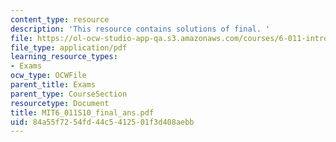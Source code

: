 ```yaml
---
content_type: resource
description: 'This resource contains solutions of final. '
file: https://ol-ocw-studio-app-qa.s3.amazonaws.com/courses/6-011-introduction-to-communication-control-and-signal-processing-spring-2010/84a55f7254fd44c5412501f3d408aebb_MIT6_011S10_final_ans.pdf
file_type: application/pdf
learning_resource_types:
- Exams
ocw_type: OCWFile
parent_title: Exams
parent_type: CourseSection
resourcetype: Document
title: MIT6_011S10_final_ans.pdf
uid: 84a55f72-54fd-44c5-4125-01f3d408aebb
---
```

